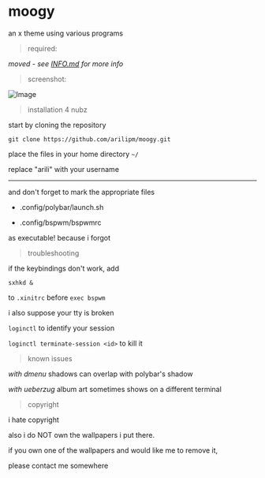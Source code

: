 # moogy
an x theme using various programs

> required:

*moved - see [INFO.md](https://github.com/setasorcer/moogy/blob/main/INFO.md) for more info*

> screenshot:

![Image](https://files.catbox.moe/vm5xep.png)

> installation 4 nubz

start by cloning the repository

`git clone https://github.com/arilipm/moogy.git`

place the files in your home directory `~/`

replace "arili" with your username

--- 

and don't forget to mark the appropriate files

* .config/polybar/launch.sh

* .config/bspwm/bspwmrc

as executable! because i forgot

> troubleshooting

if the keybindings don't work, add

`sxhkd &`

to `.xinitrc` before `exec bspwm`

i also suppose your tty is broken

`loginctl` to identify your session

`loginctl terminate-session <id>` to kill it

> known issues

*with dmenu* shadows can overlap with polybar's shadow

*with ueberzug* album art sometimes shows on a different terminal

> copyright

i hate copyright

also i do NOT own the wallpapers i put there.

if you own one of the wallpapers and would like me to remove it,

please contact me somewhere
